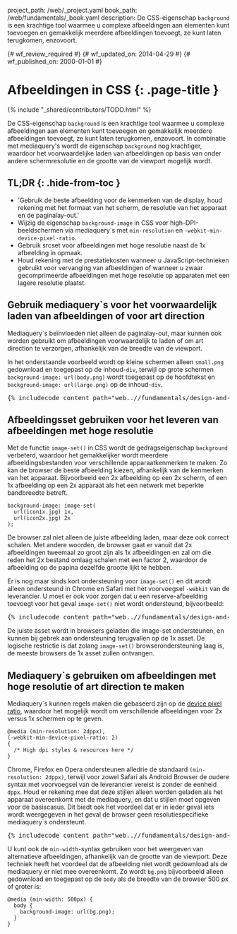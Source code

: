 project_path: /web/_project.yaml
book_path: /web/fundamentals/_book.yaml
description: De CSS-eigenschap `background` is een krachtige tool waarmee u complexe afbeeldingen aan elementen kunt toevoegen en gemakkelijk meerdere afbeeldingen toevoegt, ze kunt laten terugkomen, enzovoort.

{# wf_review_required #}
{# wf_updated_on: 2014-04-29 #}
{# wf_published_on: 2000-01-01 #}

# Afbeeldingen in CSS {: .page-title }

{% include "_shared/contributors/TODO.html" %}



De CSS-eigenschap `background` is een krachtige tool waarmee u complexe afbeeldingen aan elementen kunt toevoegen en gemakkelijk meerdere afbeeldingen toevoegt, ze kunt laten terugkomen, enzovoort.  In combinatie met mediaquery's wordt de eigenschap `background` nog krachtiger, waardoor het voorwaardelijke laden van afbeeldingen op basis van onder andere schermresolutie en de grootte van de viewport mogelijk wordt.



## TL;DR {: .hide-from-toc }
- 'Gebruik de beste afbeelding voor de kenmerken van de display, houd rekening met het formaat van het scherm, de resolutie van het apparaat en de paginalay-out.'
- Wijzig de eigenschap <code>background-image</code> in CSS voor high-DPI-beeldschermen via mediaquery`s met <code>min-resolution</code> en <code>-webkit-min-device-pixel-ratio</code>.
- Gebruik srcset voor afbeeldingen met hoge resolutie naast de 1x afbeelding in opmaak.
- Houd rekening met de prestatiekosten wanneer u JavaScript-technieken gebruikt voor vervanging van afbeeldingen of wanneer u zwaar gecomprimeerde afbeeldingen met hoge resolutie op apparaten met een lagere resolutie plaatst.


## Gebruik mediaquery`s voor het voorwaardelijk laden van afbeeldingen of voor art direction

Mediaquery`s beïnvloeden niet alleen de paginalay-out, maar kunnen ook worden gebruikt om afbeeldingen voorwaardelijk te laden of om art direction te verzorgen, afhankelijk van de breedte van de viewport.

In het onderstaande voorbeeld wordt op kleine schermen alleen `small.png` gedownload en toegepast op de inhoud-`div`, terwijl op grote schermen `background-image: url(body.png)` wordt toegepast op de hoofdtekst en `background-image: url(large.png)` op de inhoud-`div`.

<pre class="prettyprint">
{% includecode content_path="web..//fundamentals/design-and-ui/media/images/_code/conditional-mq.html" region_tag="conditional" lang=css %}
</pre>

## Afbeeldingsset gebruiken voor het leveren van afbeeldingen met hoge resolutie

Met de functie `image-set()` in CSS wordt de gedragseigenschap `background` verbeterd, waardoor het gemakkelijker wordt meerdere afbeeldingsbestanden voor verschillende apparaatkenmerken te maken. Zo kan de browser de beste afbeelding kiezen, afhankelijk van de kenmerken van het apparaat. Bijvoorbeeld een 2x afbeelding op een 2x scherm, of een 1x afbeelding op een 2x apparaat als het een netwerk met beperkte bandbreedte betreft.


    background-image: image-set(
      url(icon1x.jpg) 1x,
      url(icon2x.jpg) 2x
    );
    

De browser zal niet alleen de juiste afbeelding laden, maar deze ook correct
schalen. Met andere woorden, de browser gaat er vanuit dat 2x afbeeldingen tweemaal zo groot zijn als 1x afbeeldingen en zal om die reden het 2x bestand omlaag schalen met een factor 2, waardoor de afbeelding op de papina dezelfde grootte lijkt te hebben.

Er is nog maar sinds kort ondersteuning voor `image-set()` en dit wordt alleen ondersteund in Chrome en Safari met het voorvoegsel `-webkit` van de leverancier. U moet er ook voor zorgen dat u een reserve-afbeelding toevoegt voor het geval `image-set()` niet wordt ondersteund, bijvoorbeeld:

<pre class="prettyprint">
{% includecode content_path="web..//fundamentals/design-and-ui/media/images/_code/image-set.html" region_tag="imageset" lang=css %}
</pre>

De juiste asset wordt in browsers geladen die image-set ondersteunen, en kunnen bij gebrek aan ondersteuning terugvallen op de 1x asset. De logische restrictie is dat zolang `image-set()` browserondersteuning laag is, de meeste browsers de 1x asset zullen ontvangen.

## Mediaquery`s gebruiken om afbeeldingen met hoge resolutie of art direction te maken

Mediaquery`s kunnen regels maken die gebaseerd zijn op de [device pixel ratio](http://www.html5rocks.com/en/mobile/high-dpi/#toc-bg), waardoor het mogelijk wordt om verschillende afbeeldingen voor 2x versus 1x schermen op te geven.


    @media (min-resolution: 2dppx),
    (-webkit-min-device-pixel-ratio: 2)
    {
      /* High dpi styles & resources here */
    }
    

Chrome, Firefox en Opera ondersteunen alledrie de standaard `(min-resolution: 2dppx)`, terwijl voor zowel Safari als Android Browser de oudere syntax met voorvoegsel van de leverancier vereist is zonder de eenheid `dppx`. Houd er rekening mee dat deze stijlen alleen worden geladen als het apparaat overeenkomt met de mediaquery, en dat u stijlen moet opgeven voor de basiscasus. Dit biedt ook het voordeel dat er in ieder geval iets wordt weergegeven in het geval de browser geen resolutiespecifieke mediaquery`s ondersteunt.

<pre class="prettyprint">
{% includecode content_path="web..//fundamentals/design-and-ui/media/images/_code/media-query-dppx.html" region_tag="mqdppx" lang=css %}
</pre>

U kunt ook de `min-width`-syntax gebruiken voor het weergeven van alternatieve afbeeldingen, afhankelijk van de grootte van de viewport. Deze techniek heeft het voordeel dat de afbeelding niet wordt gedownload als de mediaquery er niet mee overeenkomt.  Zo wordt `bg.png` bijvoorbeeld alleen gedownload en toegepast op de `body` als de breedte van de browser 500 px of groter is:


    @media (min-width: 500px) {
      body {
        background-image: url(bg.png);
      }
    }
    	




